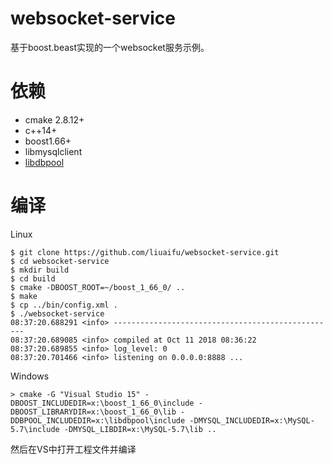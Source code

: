 # websocket-service
基于boost.beast实现的一个websocket服务示例。

# 依赖
- cmake 2.8.12+
- c++14+
- boost1.66+
- libmysqlclient
- [libdbpool](https://github.com/liuaifu/libdbpool "libdbpool")

# 编译
Linux

	$ git clone https://github.com/liuaifu/websocket-service.git
	$ cd websocket-service
	$ mkdir build
	$ cd build
	$ cmake -DBOOST_ROOT=~/boost_1_66_0/ ..
	$ make
	$ cp ../bin/config.xml .
	$ ./websocket-service
	08:37:20.688291 <info> --------------------------------------------------
	08:37:20.689085 <info> compiled at Oct 11 2018 08:36:22
	08:37:20.689855 <info> log_level: 0
	08:37:20.701466 <info> listening on 0.0.0.0:8888 ...

Windows

	> cmake -G "Visual Studio 15" -DBOOST_INCLUDEDIR=x:\boost_1_66_0\include -DBOOST_LIBRARYDIR=x:\boost_1_66_0\lib -DDBPOOL_INCLUDEDIR=x:\libdbpool\include -DMYSQL_INCLUDEDIR=x:\MySQL-5.7\include -DMYSQL_LIBDIR=x:\MySQL-5.7\lib ..
然后在VS中打开工程文件并编译